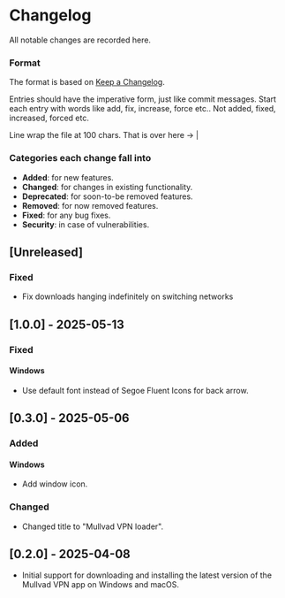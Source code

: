 # Changelog
All notable changes are recorded here.

### Format

The format is based on [Keep a Changelog](http://keepachangelog.com/en/1.0.0/).

Entries should have the imperative form, just like commit messages. Start each entry with words like
add, fix, increase, force etc.. Not added, fixed, increased, forced etc.

Line wrap the file at 100 chars.                                              That is over here -> |

### Categories each change fall into

* **Added**: for new features.
* **Changed**: for changes in existing functionality.
* **Deprecated**: for soon-to-be removed features.
* **Removed**: for now removed features.
* **Fixed**: for any bug fixes.
* **Security**: in case of vulnerabilities.

## [Unreleased]
### Fixed
- Fix downloads hanging indefinitely on switching networks

## [1.0.0] - 2025-05-13
### Fixed
#### Windows
- Use default font instead of Segoe Fluent Icons for back arrow.


## [0.3.0] - 2025-05-06
### Added
#### Windows
- Add window icon.

### Changed
- Changed title to "Mullvad VPN loader".


## [0.2.0] - 2025-04-08
- Initial support for downloading and installing the latest version of the Mullvad VPN app on
  Windows and macOS.
